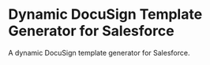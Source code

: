 # Dynamic DocuSign Template Generator for Salesforce
A dynamic DocuSign template generator for Salesforce.
